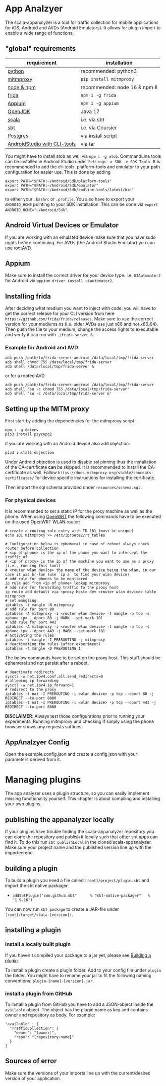 # App Analzyer

The scala-appanalyzer is a tool for traffic collection for mobile applications
for iOS, Android and AVDs (Android Emulators). It allows for plugin import
to enable a wide range of functions.

## "global" requirements

| requirement                                                          | installation                 |
|----------------------------------------------------------------------|------------------------------|
| [python](https://www.python.org/)                                    | recommended: python3         |
| [mitmproxy](https://mitmproxy.org/)                                  | ```pip install mitmproxy```  |
| [node & npm](https://nodejs.org/en)                                  | recommended: node 16 & npm 8 |
| [frida](https://frida.re/)                                           | ```npm i -g frida```         |
| [Appium](http://appium.io/docs/en/2.0/)                              | ```npm i -g appium```        |
| [OpenJDK](https://openjdk.org/)                                      | Java 17                      |
| [scala](https://www.scala-lang.org/)                                 | i.e. via sbt                 |
| [sbt](https://www.scala-sbt.org/download.html)                       | i.e. via Coursier            |
| [Postgres](https://www.postgresql.org/)                              | via install script           |
| [AndroidStudio with CLI-tools](https://developer.android.com/studio) | via tar                      |

You might have to install atob as well via ```npm i -g atob```.
CommandLine tools can be installed in Android Studio under ```Settings -> SDK -> SDK Tools```.
It is recommended to add the cli-tools, platform-tools and emulator to your path configuration for easier use.
This is done by adding

```
export PATH="$PATH:~/Android/Sdk/platform-tools"
export PATH="$PATH:~/Android/Sdk/emulator"
export PATH="$PATH:~/Android/Sdk/cmdline-tools/latest/bin"
```

to either your ```.bashrc``` or ```.profile```.
You also have to export your ```ANDROID_HOME``` pointing to your SDK installation.
This can be done via ```export ANDROID_HOME="~/Android/Sdk"```.

## Android Virtual Devices or Emulator

If you are working with an emulated device make sure that you have sudo rights before continuing.
For AVDs (the Android Studio Emulator) you can use [rootAVD](https://github.com/newbit1/rootAVD).

## Appium

Make sure to install the correct driver for your device type.
I.e. ```UIAutomator2``` for Android via ```appium driver install uiautomator2```.

## Installing frida

After deciding what medium you want to inject with code, you will have to get the correct release for your
CLI version from here ```https://github.com/frida/frida/releases```.
Make sure to use the correct version for your mediums os (i.e. older AVDs use just x86 and not x86_64).
Then push the file to your medium, change the access rights to executable and verify
it can run with ```./frida-server &```.

### Example for Android and AVD

```
adb push /path/to/frida-server-android /data/local/tmp/frida-server
adb shell chmod 755 /data/local/tmp/frida-server
adb shell /data/local/tmp/frida-server &
```

or for a rooted AVD

```
adb push /path/to/frida-server-android /data/local/tmp/frida-server
adb shell 'su -c chmod 755 /data/local/tmp/frida-server'
adb shell 'su -c /data/local/tmp/frida-server &'
```

## Setting up the MITM proxy

First start by adding the dependencies for the mitmproxy script:

```
npm i -g dotenv
pip3 install psycopg2
```

if you are working with an Android device also add objection:

```
pip3 install objection
```

Under Android objection is used to disable ssl pinning thus the installation of the CA-certificate **can** be skipped.
It is recommended to install the CA-certificate as well.
Follow ```https://docs.mitmproxy.org/stable/concepts-certificates/``` for device specific instructions for installing
the certificate.

Then import the sql schema provided under ```resources/schema.sql```.

### For physical devices

It is recommended to set a static IP for the proxy machine as well as the phone.
When using [OpenWRT](https://reedmideke.github.io/networking/2021/01/04/mitmproxy-openwrt.html) the following
commands have to be executed on the used OpenWRT WLAN router:

```
# create a routing rule entry with ID 101 (must be unique)
echo 101 mitmproxy >> /etc/iproute2/rt_tables

# Configuration below is ephemeral in case of reboot always check router before collection
# <ip of phone> is the ip of the phone you want to intercept the traffic of
# <ip of proxy> is the ip of the machine you want to use as a proxy (i.e., running this tool)
# <router wlan device> the name of the device being the wlan, in our case it was br-lan (use `ip a` to find your wlan device)
# add rule for phones to be monitored
ip rule add from <ip of phone> lookup mitmproxy
# add rule for forwarding traffic to the proxy host 
ip route add default via <proxy host> dev <router wlan device> table mitmproxy
# set mangling
iptables -t mangle -N mitmproxy
# add rule for port 80
iptables -A mitmproxy -i <router wlan device> -t mangle -p tcp -s <phone ip> --dport 80 -j MARK --set-mark 101
# add rule for port 443
iptables -A mitmproxy -i <router wlan device> -t mangle -p tcp -s <phone ip> --dport 443 -j MARK --set-mark 101
# activating the rules
iptables -t mangle -I PREROUTING -j mitmproxy
# deactivating the rules (after experiment)
iptables -t mangle -D PREROUTING 1
```

The below commands have to be set on the proxy host. This stuff should be ephemeral and not persist after a reboot.

```
# deactivate redirects
sysctl -w net.ipv4.conf.all.send_redirects=0
# allowing ip forwarding
sysctl -w net.ipv4.ip_forward=1
# redirect to the proxy
iptables -t nat -I PREROUTING -i <wlan device> -p tcp --dport 80 -j REDIRECT --to-port 8080
iptables -t nat -I PREROUTING -i <wlan device> -p tcp --dport 443 -j REDIRECT --to-port 8080
```

**DISCLAIMER**: Always test those configurations prior to running your experiments.
Running mitmproxy and checking if simply using the phone browser shows any requests suffices.

## AppAnalzyer Config

Open the example.config.json and create a config.json with your parameters derived from it.

# Managing plugins

The app analyzer uses a plugin structure, so you can easily implement missing functionality yourself.
This chapter is about compiling and installing your own plugins.

## publishing the appanalyzer locally

If your plugins have trouble finding the scala-appanalyzer repository you can clone the
repository and publish it locally such that other sbt apps can find it. To do this run
```sbt publishLocal``` in the cloned scala-appanalyzer. Make sure your project name and
the published version line up with the imported one.

## building a plugin

To build a plugin you need a file called ```[root]/project/plugin.sbt```
and import the sbt native packager.

- ```addSbtPlugin("com.github.sbt"      % "sbt-native-packager"   % "1.9.16")```

You can now run ```sbt package```
to create a JAR-file under ```[root]/target/scala-[version]/```.

## installing a plugin

### install a locally built plugin

If you haven't compiled your package to a jar yet, please see [Building a plugin](#building-a-plugin).

To install a plugin create a plugin folder. Add to your config file under ```plugin```
the folder. You might have to rename your jar to fit the following
naming conventions: ```plugin-[name]-[version].jar```.

### install a plugin from GitHub

To install a plugin from GitHub you have to add a JSON-object inside the ```available``` object.
The object has the plugin name as key and contains owner and repository as body.
For example:

```
"available" : {
  "TrafficCollection": {
    "owner": "[owner]",
    "repo": "[repository-name]"
  }
}
```

## Sources of error

Make sure the versions of your imports line up with the current/desired version of your application.